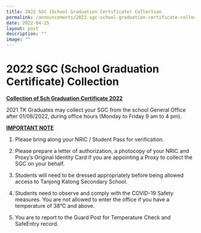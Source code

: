 ```yaml
---
title: 2022 SGC (School Graduation Certificate) Collection
permalink: /announcements/2022-sgc-school-graduation-certificate-collection/
date: 2022-04-25
layout: post
description: ""
image: ""
---
```

# 2022 SGC (School Graduation Certificate) Collection

<b><u>Collection of Sch Graduation Certificate 2022</u></b>

2021 TK Graduates may collect your SGC from the school General Office after 01/06/2022, during office hours (Monday to Friday 9 am to 4 pm).

<b><u>IMPORTANT NOTE</u></b>

1) Please bring along your NRIC / Student Pass for verification.

2) Please prepare a letter of authorization, a photocopy of your NRIC and Proxy’s Original Identity Card if you are appointing a Proxy to collect the SGC on your behalf.

3) Students will need to be dressed appropriately before being allowed access to Tanjong Katong Secondary School.

4) Students need to observe and comply with the COVID-19 Safety measures. You are not allowed to enter the office if you have a temperature of 38°C and above.

5) You are to report to the Guard Post for Temperature Check and SafeEntry record.